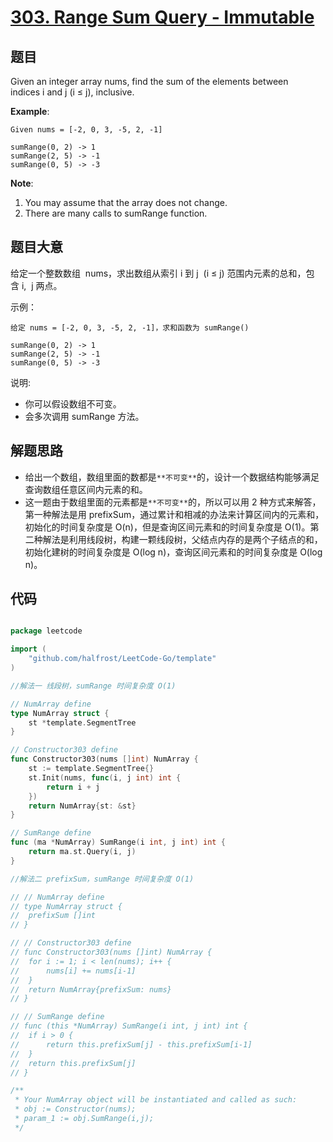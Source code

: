 # [303. Range Sum Query - Immutable](https://leetcode.com/problems/range-sum-query-immutable/)


## 题目

Given an integer array nums, find the sum of the elements between indices i and j (i ≤ j), inclusive.

**Example**:

    Given nums = [-2, 0, 3, -5, 2, -1]
    
    sumRange(0, 2) -> 1
    sumRange(2, 5) -> -1
    sumRange(0, 5) -> -3

**Note**:

1. You may assume that the array does not change.
2. There are many calls to sumRange function.


## 题目大意

给定一个整数数组  nums，求出数组从索引 i 到 j  (i ≤ j) 范围内元素的总和，包含 i,  j 两点。

示例：

```
给定 nums = [-2, 0, 3, -5, 2, -1]，求和函数为 sumRange()

sumRange(0, 2) -> 1
sumRange(2, 5) -> -1
sumRange(0, 5) -> -3

```

说明:

- 你可以假设数组不可变。
- 会多次调用 sumRange 方法。


## 解题思路


- 给出一个数组，数组里面的数都是`**不可变**`的，设计一个数据结构能够满足查询数组任意区间内元素的和。
- 这一题由于数组里面的元素都是`**不可变**`的，所以可以用 2 种方式来解答，第一种解法是用 prefixSum，通过累计和相减的办法来计算区间内的元素和，初始化的时间复杂度是 O(n)，但是查询区间元素和的时间复杂度是 O(1)。第二种解法是利用线段树，构建一颗线段树，父结点内存的是两个子结点的和，初始化建树的时间复杂度是 O(log n)，查询区间元素和的时间复杂度是 O(log n)。


## 代码

```go

package leetcode

import (
	"github.com/halfrost/LeetCode-Go/template"
)

//解法一 线段树，sumRange 时间复杂度 O(1)

// NumArray define
type NumArray struct {
	st *template.SegmentTree
}

// Constructor303 define
func Constructor303(nums []int) NumArray {
	st := template.SegmentTree{}
	st.Init(nums, func(i, j int) int {
		return i + j
	})
	return NumArray{st: &st}
}

// SumRange define
func (ma *NumArray) SumRange(i int, j int) int {
	return ma.st.Query(i, j)
}

//解法二 prefixSum，sumRange 时间复杂度 O(1)

// // NumArray define
// type NumArray struct {
// 	prefixSum []int
// }

// // Constructor303 define
// func Constructor303(nums []int) NumArray {
// 	for i := 1; i < len(nums); i++ {
// 		nums[i] += nums[i-1]
// 	}
// 	return NumArray{prefixSum: nums}
// }

// // SumRange define
// func (this *NumArray) SumRange(i int, j int) int {
// 	if i > 0 {
// 		return this.prefixSum[j] - this.prefixSum[i-1]
// 	}
// 	return this.prefixSum[j]
// }

/**
 * Your NumArray object will be instantiated and called as such:
 * obj := Constructor(nums);
 * param_1 := obj.SumRange(i,j);
 */

```